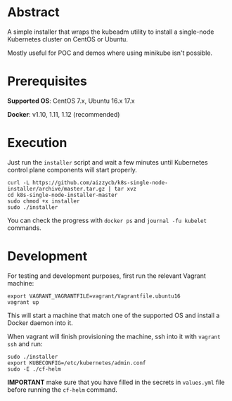 # Abstract

A simple installer that wraps the kubeadm utility to install a single-node
Kubernetes cluster on CentOS or Ubuntu.

Mostly useful for POC and demos where using minikube isn't possible.

# Prerequisites

**Supported OS**: CentOS 7.x, Ubuntu 16.x 17.x

**Docker**: v1.10, 1.11, 1.12 (recommended)

# Execution

Just run the `installer` script and wait a few minutes until Kubernetes control
plane components will start properly.

```
curl -L https://github.com/aizzycb/k8s-single-node-installer/archive/master.tar.gz | tar xvz
cd k8s-single-node-installer-master
sudo chmod +x installer
sudo ./installer
```

You can check the progress with `docker ps` and `journal -fu kubelet` commands.

# Development

For testing and development purposes, first run the relevant Vagrant machine:

```
export VAGRANT_VAGRANTFILE=vagrant/Vagrantfile.ubuntu16
vagrant up
```

This will start a machine that match one of the supported OS and install a
Docker daemon into it.

When vagrant will finish provisioning the machine, ssh into it with `vagrant
ssh` and run:

```
sudo ./installer
export KUBECONFIG=/etc/kubernetes/admin.conf 
sudo -E ./cf-helm
```

**IMPORTANT** make sure that you have filled in the secrets in `values.yml`
 file before running the `cf-helm` command.

